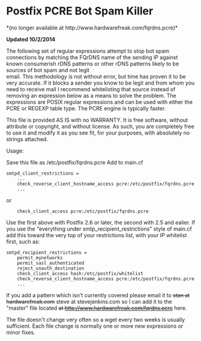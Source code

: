 <h1>Postfix PCRE Bot Spam Killer</h2>
*(no longer available at http://www.hardwarefreak.com/fqrdns.pcre)*

<strong>Updated 10/2/2014</strong>

The following set of regular expressions attempt to stop bot spam connections
by matching the FQrDNS name of the sending IP against known consumerish rDNS
patterns or other rDNS patterns likely to be sources of bot spam and not legit  
email.  This methodology is not without error, but time has proven it to be very
accurate.  If it blocks a sender you know to be legit and from whom you need to 
receive mail I recommend whitelisting that source instead of removing an expression
below as a means to solve the problem.  The expressions are POSIX regular
expressions and can be used with either the PCRE or REGEXP table type.  The PCRE
engine is typically faster. 

This file is provided AS IS with no WARRANTY.  It is free software, without attribute
or copyright, and without license.  As such, you are completely free to use it 
and modify it as you see fit, for your purposes, with absolutely no strings attached.

Usage:

Save this file as /etc/postfix/fqrdns.pcre
Add to main.cf

    smtpd_client_restrictions =
    	...
    	check_reverse_client_hostname_access pcre:/etc/postfix/fqrdns.pcre
    	...

or

    	check_client_access pcre:/etc/postfix/fqrdns.pcre

Use the first above with Postfix 2.6 or later, the second with 2.5 and ealier.  If you
use the "everything under smtp_recipient_restrictions" style of main.cf add this
toward the very top of your restrictions list, with your IP whitelist first, such as:

    smtpd_recipient_restrictions =
    	permit_mynetworks
    	permit_sasl_authenticated
    	reject_unauth_destination
    	check_client_access hash:/etc/postfix/whitelist
    	check_reverse_client_hostname_access pcre:/etc/postfix/fqrdns.pcre
    	...

If you add a pattern which isn't currently covered please email it to ~~stan at hardwarefreak.com~~ steve at stevejenkins.com
so I can add it to the "master" file located ~~at http://www.hardwarefreak.com/fqrdns.pcre~~ here.

The file doesn't change very often so a wget every two weeks is usually sufficient.
Each file change is normally one or more new expressions or minor fixes.
